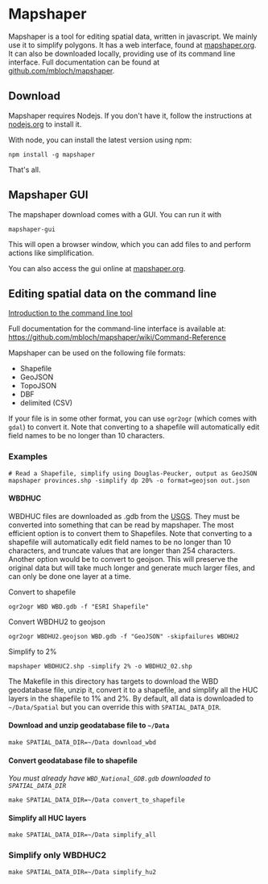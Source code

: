 # Mapshaper

Mapshaper is a tool for editing spatial data, written in javascript. We mainly 
use it to simplify polygons. It has a web interface, found at 
[mapshaper.org](mapshaper.org). It can also be downloaded locally, providing use 
of its command line interface. Full documentation can be found at
[github.com/mbloch/mapshaper](github.com/mbloch/mapshaper).

## Download

Mapshaper requires Nodejs. If you don't have it, follow the instructions at
[nodejs.org](nodejs.org) to install it.

With node, you can install the latest version using npm:

```
npm install -g mapshaper
```

That's all. 

## Mapshaper GUI

The mapshaper download comes with a GUI. You can run it with 

```
mapshaper-gui
```

This will open a browser window, which you can add files to and perform actions 
like simplification. 

You can also access the gui online at [mapshaper.org](mapshaper.org).

## Editing spatial data on the command line

[Introduction to the command line tool](https://github.com/mbloch/mapshaper/wiki/Introduction-to-the-Command-Line-Tool)

Full documentation for the command-line interface is available at:
https://github.com/mbloch/mapshaper/wiki/Command-Reference

Mapshaper can be used on the following file formats:  
  * Shapefile  
  * GeoJSON  
  * TopoJSON  
  * DBF   
  * delimited (CSV)  

If your file is in some other format, you can use `ogr2ogr` 
(which comes with `gdal`) to convert it. Note that converting to a shapefile 
will automatically edit field names to be no longer than 10 characters. 

### Examples

```
# Read a Shapefile, simplify using Douglas-Peucker, output as GeoJSON
mapshaper provinces.shp -simplify dp 20% -o format=geojson out.json
```

#### WBDHUC

WBDHUC files are downloaded as .gdb from the 
[USGS](https://prd-tnm.s3.amazonaws.com/index.html?prefix=StagedProducts/Hydrography/WBD/National/GDB).
They must be converted into something that can be read by mapshaper. The most 
efficient option is to convert them to Shapefiles. Note that converting to a 
shapefile will automatically edit field names to be no longer than 10 characters, 
and truncate values that are longer than 254 characters. Another option would be 
to convert to geojson. This will preserve the original data but will take much 
longer and generate much larger files, and can only be done one layer at a time. 

Convert to shapefile
```
ogr2ogr WBD WBD.gdb -f "ESRI Shapefile"
```

Convert WBDHU2 to geojson
```
ogr2ogr WBDHU2.geojson WBD.gdb -f "GeoJSON" -skipfailures WBDHU2
```

Simplify to 2%
```
mapshaper WBDHUC2.shp -simplify 2% -o WBDHU2_02.shp
```

The Makefile in this directory has targets to download the WBD geodatabase file, 
unzip it, convert it to a shapefile, and simplify all the HUC layers in the 
shapefile to 1% and 2%. By default, all data is downloaded to `~/Data/Spatial` 
but you can override this with `SPATIAL_DATA_DIR`. 

#### Download and unzip geodatabase file to `~/Data`
```
make SPATIAL_DATA_DIR=~/Data download_wbd
```

#### Convert geodatabase file to shapefile  

*You must already have `WBD_National_GDB.gdb` downloaded to `SPATIAL_DATA_DIR`*

```
make SPATIAL_DATA_DIR=~/Data convert_to_shapefile
```

#### Simplify all HUC layers

```
make SPATIAL_DATA_DIR=~/Data simplify_all
```

### Simplify only WBDHUC2

```
make SPATIAL_DATA_DIR=~/Data simplify_hu2
```

